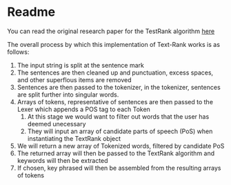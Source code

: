 # Readme

You can read the original research paper for the TestRank algorithm [here](https://web.eecs.umich.edu/~mihalcea/papers/mihalcea.emnlp04.pdf)

The overall process by which this implementation of Text-Rank works is as follows:

1. The input string is split at the sentence mark
2. The sentences are then cleaned up and punctuation, excess spaces, and other superflous items are removed
3. Sentences are then passed to the tokenizer,  in the tokenizer, sentences are split further into singular words. 
4. Arrays of tokens, representative of sentences are then passed to the Lexer which appends a POS tag to each Token
   1. At this stage we would want to filter out words that the user has deemed unecessary
   2. They will input an array of candidate parts of speech (PoS) when instantiating the TextRank object
5. We will return a new array of Tokenized words, filtered by candidate PoS
6. The returned array will then be passed to the TextRank algorithm and keywords will then be extracted
7. If chosen, key phrased will then be assembled from the resulting arrays of tokens